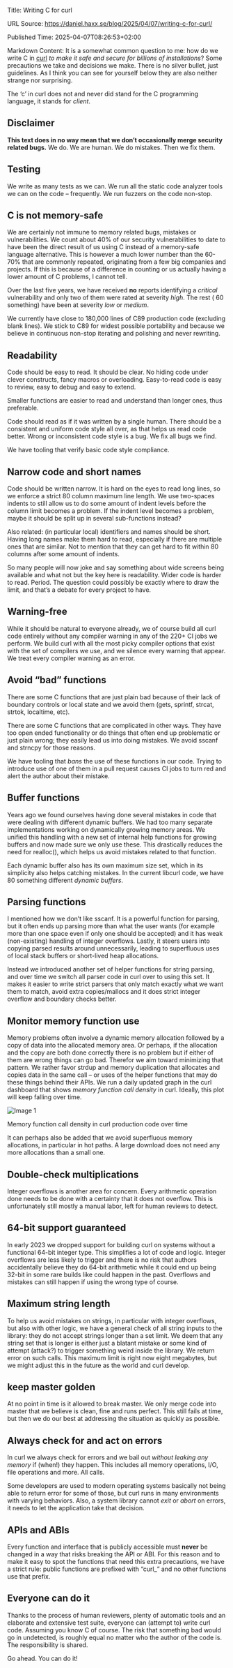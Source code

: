 Title: Writing C for curl

URL Source: https://daniel.haxx.se/blog/2025/04/07/writing-c-for-curl/

Published Time: 2025-04-07T08:26:53+02:00

Markdown Content:
It is a somewhat common question to me: how do we write C in [curl](https://curl.se/) _to make it safe and secure for billions of installations_? Some precautions we take and decisions we make. There is no silver bullet, just guidelines. As I think you can see for yourself below they are also neither strange nor surprising.

The ‘c’ in curl does not and never did stand for the C programming language, it stands for _client_.

Disclaimer
----------

**This text does in no way mean that we don’t occasionally merge security related bugs.** We do. We are human. We do mistakes. Then we fix them.

Testing
-------

We write as many tests as we can. We run all the static code analyzer tools we can on the code – frequently. We run fuzzers on the code non-stop.

C is not memory-safe
--------------------

We are certainly not immune to memory related bugs, mistakes or vulnerabilities. We count about 40% of our security vulnerabilities to date to have been the direct result of us using C instead of a memory-safe language alternative. This is however a much lower number than the 60-70% that are commonly repeated, originating from a few big companies and projects. If this is because of a difference in counting or us actually having a lower amount of C problems, I cannot tell.

Over the last five years, we have received **no** reports identifying a _critical_ vulnerability and only two of them were rated at severity _high_. The rest ( 60 something) have been at severity _low_ or _medium_.

We currently have close to 180,000 lines of C89 production code (excluding blank lines). We stick to C89 for widest possible portability and because we believe in continuous non-stop iterating and polishing and never rewriting.

Readability
-----------

Code should be easy to read. It should be clear. No hiding code under clever constructs, fancy macros or overloading. Easy-to-read code is easy to review, easy to debug and easy to extend.

Smaller functions are easier to read and understand than longer ones, thus preferable.

Code should read as if it was written by a single human. There should be a consistent and uniform code style all over, as that helps us read code better. Wrong or inconsistent code style is a bug. We fix all bugs we find.

We have tooling that verify basic code style compliance.

Narrow code and short names
---------------------------

Code should be written narrow. It is hard on the eyes to read long lines, so we enforce a strict 80 column maximum line length. We use two-spaces indents to still allow us to do some amount of indent levels before the column limit becomes a problem. If the indent level becomes a problem, maybe it should be split up in several sub-functions instead?

Also related: (in particular local) identifiers and names should be short. Having long names make them hard to read, especially if there are multiple ones that are similar. Not to mention that they can get hard to fit within 80 columns after some amount of indents.

So many people will now joke and say something about wide screens being available and what not but the key here is readability. Wider code is harder to read. Period. The question could possibly be exactly where to draw the limit, and that’s a debate for every project to have.

Warning-free
------------

While it should be natural to everyone already, we of course build all curl code entirely without any compiler warning in any of the 220+ CI jobs we perform. We build curl with all the most picky compiler options that exist with the set of compilers we use, and we silence every warning that appear. We treat every compiler warning as an error.

Avoid “bad” functions
---------------------

There are some C functions that are just plain bad because of their lack of boundary controls or local state and we avoid them (gets, sprintf, strcat, strtok, localtime, etc).

There are some C functions that are complicated in other ways. They have too open ended functionality or do things that often end up problematic or just plain wrong; they easily lead us into doing mistakes. We avoid sscanf and strncpy for those reasons.

We have tooling that _bans_ the use of these functions in our code. Trying to introduce use of one of them in a pull request causes CI jobs to turn red and alert the author about their mistake.

Buffer functions
----------------

Years ago we found ourselves having done several mistakes in code that were dealing with different dynamic buffers. We had too many separate implementations working on dynamically growing memory areas. We unified this handling with a new set of internal help functions for growing buffers and now made sure we only use these. This drastically reduces the need for realloc(), which helps us avoid mistakes related to that function.

Each dynamic buffer also has its own maximum size set, which in its simplicity also helps catching mistakes. In the current libcurl code, we have 80 something different _dynamic buffers_.

Parsing functions
-----------------

I mentioned how we don’t like sscanf. It is a powerful function for parsing, but it often ends up parsing more than what the user wants (for example more than one space even if only one should be accepted) and it has weak (non-existing) handling of integer overflows. Lastly, it steers users into copying parsed results around unnecessarily, leading to superfluous uses of local stack buffers or short-lived heap allocations.

Instead we introduced another set of helper functions for string parsing, and over time we switch all parser code in curl over to using this set. It makes it easier to write strict parsers that only match exactly what we want them to match, avoid extra copies/mallocs and it does strict integer overflow and boundary checks better.

Monitor memory function use
---------------------------

Memory problems often involve a dynamic memory allocation followed by a copy of data into the allocated memory area. Or perhaps, if the allocation and the copy are both done correctly there is no problem but if either of them are wrong things can go bad. Therefor we aim toward minimizing that pattern. We rather favor strdup and memory duplication that allocates and copies data in the same call – or uses of the helper functions that may do these things behind their APIs. We run a daily updated graph in the curl dashboard that shows _memory function call density_ in curl. Ideally, this plot will keep falling over time.

![Image 1](https://daniel.haxx.se/blog/wp-content/uploads/2025/04/Screenshot-2025-04-06-at-13-01-34-curl-Project-status-dashboard.png)

Memory function call density in curl production code over time

It can perhaps also be added that we avoid superfluous memory allocations, in particular in hot paths. A large download does not need any more allocations than a small one.

Double-check multiplications
----------------------------

Integer overflows is another area for concern. Every arithmetic operation done needs to be done with a certainty that it does not overflow. This is unfortunately still mostly a manual labor, left for human reviews to detect.

64-bit support guaranteed
-------------------------

In early 2023 we dropped support for building curl on systems without a functional 64-bit integer type. This simplifies a lot of code and logic. Integer overflows are less likely to trigger and there is no risk that authors accidentally believe they do 64-bit arithmetic while it could end up being 32-bit in some rare builds like could happen in the past. Overflows and mistakes can still happen if using the wrong type of course.

Maximum string length
---------------------

To help us avoid mistakes on strings, in particular with integer overflows, but also with other logic, we have a general check of all string inputs to the library: they do not accept strings longer than a set limit. We deem that any string set that is longer is either just a blatant mistake or some kind of attempt (attack?) to trigger something weird inside the library. We return error on such calls. This maximum limit is right now eight megabytes, but we might adjust this in the future as the world and curl develop.

keep master golden
------------------

At no point in time is it allowed to break master. We only merge code into master that we believe is clean, fine and runs perfect. This still fails at time, but then we do our best at addressing the situation as quickly as possible.

Always check for and act on errors
----------------------------------

In curl we always check for errors and we bail out _without leaking any memory_ if (when!) they happen. This includes all memory operations, I/O, file operations and more. All calls.

Some developers are used to modern operating systems basically not being able to return error for some of those, but curl runs in many environments with varying behaviors. Also, a system library cannot _exit_ or _abort_ on errors, it needs to let the application take that decision.

APIs and ABIs
-------------

Every function and interface that is publicly accessible must **never** be changed in a way that risks breaking the API or ABI. For this reason and to make it easy to spot the functions that need this extra precautions, we have a strict rule: public functions are prefixed with “curl\_” and no other functions use that prefix.

Everyone can do it
------------------

Thanks to the process of human reviewers, plenty of automatic tools and an elaborate and extensive test suite, everyone can (attempt to) write curl code. Assuming you know C of course. The risk that something bad would go in undetected, is roughly equal no matter who the author of the code is. The responsibility is shared.

Go ahead. You can do it!
